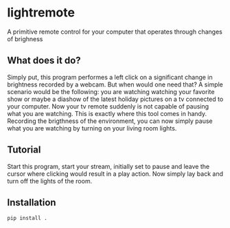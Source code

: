 # lightremote
A primitive remote control for your computer that operates through changes of brighness

## What does it do?
Simply put, this program performes a left click on a significant change in brightness recorded by a webcam. But when would one need that? A simple scenario would be the following: you are watching watching your favorite show or maybe a diashow of the latest holiday pictures on a tv connected to your computer. Now your tv remote suddenly is not capable of pausing what you are watching. This is exactly where this tool comes in handy. Recording the brigthness of the environment, you can now simply pause what you are watching by turning on your living room lights.

## Tutorial
Start this program, start your stream, initially set to pause and leave the cursor where clicking would result in a play action. Now simply lay back and turn off the lights of the room.

## Installation
```
pip install .
```
